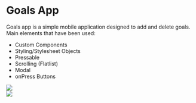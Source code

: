 # Goals App
 Goals app is a simple mobile application designed to add and delete goals. Main elements that have been used:

* Custom Components
* Styling/Stylesheet Objects
* Pressable
* Scrolling (Flatlist)
* Modal
* onPress Buttons

<div class="col-md-6">
    <img src="https://user-images.githubusercontent.com/73048583/217813332-dfb252db-b2b6-4845-8c31-c508739a3490.jpg" class=" img-responsive" />
  </div>
  <div class="col-md-6">
    <img src="https://user-images.githubusercontent.com/73048583/217813395-6c8c472c-ed09-476c-91cb-be84bbdf2262.jpg"  class=" img-responsive" />
  </div>

